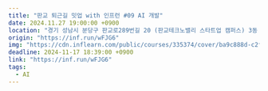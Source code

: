 ```yaml
---
title: "판교 퇴근길 밋업 with 인프런 #09 AI 개발"
date: 2024.11.27 19:00:00 +0900
location: "경기 성남시 분당구 판교로289번길 20 (판교테크노밸리 스타트업 캠퍼스) 3동 5층 인프랩 타운홀"
origin: "https://inf.run/wFJG6"
img: "https://cdn.inflearn.com/public/courses/335374/cover/ba9c888d-c2ff-4f94-9007-fa13f42ac74a/335374.png"
deadline: 2024-11-17 18:39:00 +0900
link: "https://inf.run/wFJG6"
tags:
  - AI
---
```


